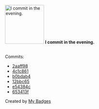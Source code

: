 <img src="https://github.com/my-badges/my-badges/blob/master/src/all-badges/time-of-commit/evening-commits.png?raw=true" alt="I commit in the evening." title="I commit in the evening." width="128">
<strong>I commit in the evening.</strong>
<br><br>

Commits:

- <a href="https://github.com/qoomon/commit/commit/2aaff989f2e51ebd1459c9daa123fb6d4881d94c">2aaff98</a>
- <a href="https://github.com/qoomon/commit/commit/4c1c8617089a358f8b78a0fbdfd0f3ecdafa6056">4c1c861</a>
- <a href="https://github.com/qoomon/sandbox/commit/b0bdab483de0cac2260794abbb12d9d8a4f4225d">b0bdab4</a>
- <a href="https://github.com/qoomon/commit/commit/12bbc6579a2af5065ae50fdfbbb98063a35bcc85">12bbc65</a>
- <a href="https://github.com/qoomon/commit/commit/e54384cff5336da62a4a5f00024f85b7d8a9312d">e54384c</a>
- <a href="https://github.com/qoomon/commit/commit/653413fdd36815a766a7f9976035bf5896464428">653413f</a>


Created by <a href="https://github.com/my-badges/my-badges">My Badges</a>